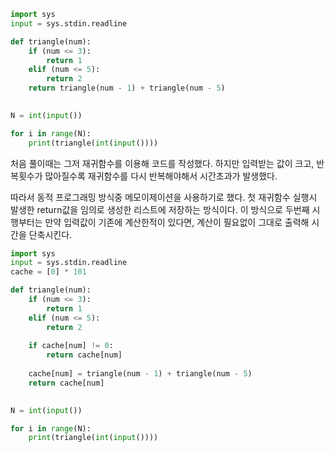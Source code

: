 ```py
import sys
input = sys.stdin.readline

def triangle(num):
    if (num <= 3):
        return 1
    elif (num <= 5):
        return 2
    return triangle(num - 1) + triangle(num - 5)
    

N = int(input())

for i in range(N):
    print(triangle(int(input())))
```
처음 풀이때는 그저 재귀함수를 이용해 코드를 작성했다.
하지만 입력받는 값이 크고, 반복횟수가 많아질수록 재귀함수를 다시 반복해야해서 시간초과가 발생했다.

따라서 동적 프로그래밍 방식중 메모이제이션을 사용하기로 했다.
첫 재귀함수 실행시 발생한 return값을 임의로 생성한 리스트에 저장하는 방식이다.
이 방식으로 두번째 시행부터는 만약 입력값이 기존에 계산한적이 있다면, 계산이 필요없이 그대로 출력해 시간을 단축시킨다.

```py
import sys
input = sys.stdin.readline
cache = [0] * 101

def triangle(num):
    if (num <= 3):
        return 1
    elif (num <= 5):
        return 2
    
    if cache[num] != 0:
        return cache[num]
    
    cache[num] = triangle(num - 1) + triangle(num - 5)
    return cache[num]
    

N = int(input())

for i in range(N):
    print(triangle(int(input())))
```
